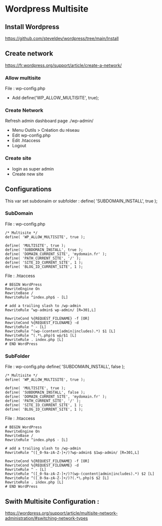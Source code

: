 # Wordpress Multisite 

## Install Wordpress
https://github.com/steveldev/wordpress/tree/main/Install

## Create network 
https://fr.wordpress.org/support/article/create-a-network/

### Allow multisite
File : wp-config.php  
- Add define('WP_ALLOW_MULTISITE', true);  

### Create Network
Refresh admin dashboard page ./wp-admin/
- Menu Outils > Création du réseau
- Edit wp-config.php
- Edit .htaccess
- Logout 

### Create site
- login as super admin
- Create new site


## Configurations 
This var set subdonaim or subfolder : define( 'SUBDOMAIN_INSTALL', true );

### SubDomain
File : wp-config.php
```
/* Multisite */
define( 'WP_ALLOW_MULTISITE', true );

define( 'MULTISITE', true );
define( 'SUBDOMAIN_INSTALL', true );
define( 'DOMAIN_CURRENT_SITE', 'mydomain.fr' );
define( 'PATH_CURRENT_SITE', '/' );
define( 'SITE_ID_CURRENT_SITE', 1 );
define( 'BLOG_ID_CURRENT_SITE', 1 );
```

File : .htaccess
```
# BEGIN WordPress
RewriteEngine On
RewriteBase /
RewriteRule ^index.php$ - [L]
 
# add a trailing slash to /wp-admin
RewriteRule ^wp-admin$ wp-admin/ [R=301,L]
 
RewriteCond %{REQUEST_FILENAME} -f [OR]
RewriteCond %{REQUEST_FILENAME} -d
RewriteRule ^ - [L]
RewriteRule ^(wp-(content|admin|includes).*) $1 [L]
RewriteRule ^(.*\.php)$ wp/$1 [L]
RewriteRule . index.php [L]
# END WordPress
```

### SubFolder
File : wp-config.php
define( 'SUBDOMAIN_INSTALL', false );

```
/* Multisite */
define( 'WP_ALLOW_MULTISITE', true );

define( 'MULTISITE', true );
define( 'SUBDOMAIN_INSTALL', false );
define( 'DOMAIN_CURRENT_SITE', 'mydomain.fr' );
define( 'PATH_CURRENT_SITE', '/' );
define( 'SITE_ID_CURRENT_SITE', 1 );
define( 'BLOG_ID_CURRENT_SITE', 1 );
```


File : .htaccess
```
# BEGIN WordPress
RewriteEngine On
RewriteBase /
RewriteRule ^index.php$ - [L]
 
# add a trailing slash to /wp-admin
RewriteRule ^([_0-9a-zA-Z-]+/)?wp-admin$ $1wp-admin/ [R=301,L]
 
RewriteCond %{REQUEST_FILENAME} -f [OR]
RewriteCond %{REQUEST_FILENAME} -d
RewriteRule ^ - [L]
RewriteRule ^([_0-9a-zA-Z-]+/)?(wp-(content|admin|includes).*) $2 [L]
RewriteRule ^([_0-9a-zA-Z-]+/)?(.*\.php)$ $2 [L]
RewriteRule . index.php [L]
# END WordPress
```


## Swith Multisite Configuration :  
https://wordpress.org/support/article/multisite-network-administration/#switching-network-types
